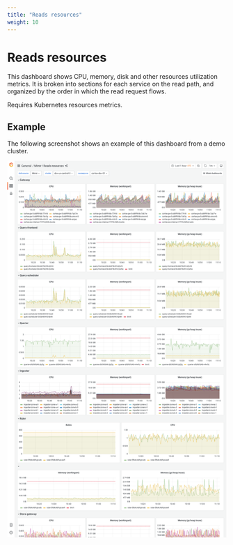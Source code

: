 ```yaml
---
title: "Reads resources"
weight: 10
---
```


# Reads resources

This dashboard shows CPU, memory, disk and other resources utilization metrics.
It is broken into sections for each service on the read path,
and organized by the order in which the read request flows.

Requires Kubernetes resources metrics.

## Example

The following screenshot shows an example of this dashboard from a demo cluster.

![Grafana Mimir reads resources dashboard](../../../images/dashboards/mimir-reads-resources.png)
